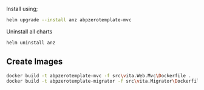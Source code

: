 Install using;

```bash
helm upgrade --install anz abpzerotemplate-mvc
```

Uninstall all charts

```bash
helm uninstall anz
```

## Create Images

```bash
docker build -t abpzerotemplate-mvc -f src\vita.Web.Mvc\Dockerfile .
docker build -t abpzerotemplate-migrator -f src\vita.Migrator\Dockerfile .
```
